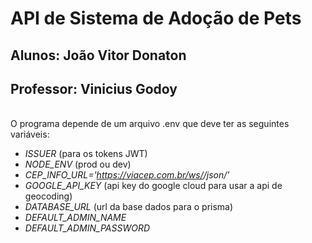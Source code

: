 # API de Sistema de Adoção de Pets

## <b>Alunos:</b> João Vitor Donaton <br>
## <b>Professor:</b> Vinicius Godoy <br>
<br>
O programa depende de um arquivo .env que deve ter as seguintes variáveis:

- <i>ISSUER</i> (para os tokens JWT)
- <i>NODE_ENV</i> (prod ou dev)
- <i>CEP_INFO_URL='https://viacep.com.br/ws/<CEP>/json/'</i>
- <i>GOOGLE_API_KEY</i> (api key do google cloud para usar a api de geocoding)
- <i>DATABASE_URL</i> (url da base dados para o prisma)
- <i>DEFAULT_ADMIN_NAME</i> 
- <i>DEFAULT_ADMIN_PASSWORD</i>